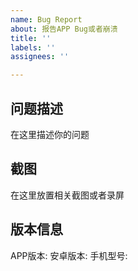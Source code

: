 ```yaml
---
name: Bug Report
about: 报告APP Bug或者崩溃
title: ''
labels: ''
assignees: ''

---
```


## 问题描述

在这里描述你的问题

## 截图

在这里放置相关截图或者录屏

## 版本信息

APP版本: 
安卓版本:
手机型号:
